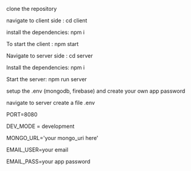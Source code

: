 clone the repository

navigate to client side : cd client

install the dependencies: npm i

To start the client : npm start

Navigate to server side : cd server

Install the dependencies: npm i

Start the server: npm run server

setup the .env (mongodb, firebase) and create your own app password

navigate to server create a file .env 

PORT=8080

DEV_MODE = development

MONGO_URL='your mongo_uri here'

EMAIL_USER=your email

EMAIL_PASS=your app password
